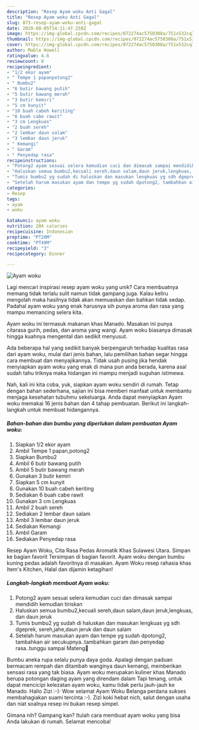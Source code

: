 ```yaml
---
description: "Resep Ayam woku Anti Gagal"
title: "Resep Ayam woku Anti Gagal"
slug: 873-resep-ayam-woku-anti-gagal
date: 2020-08-05T14:11:47.258Z
image: https://img-global.cpcdn.com/recipes/072274ac5750308a/751x532cq70/ayam-woku-foto-resep-utama.jpg
thumbnail: https://img-global.cpcdn.com/recipes/072274ac5750308a/751x532cq70/ayam-woku-foto-resep-utama.jpg
cover: https://img-global.cpcdn.com/recipes/072274ac5750308a/751x532cq70/ayam-woku-foto-resep-utama.jpg
author: Mable Howell
ratingvalue: 4.6
reviewcount: 8
recipeingredient:
- "1/2 ekor ayam"
- " Tempe 1 papanpotong2"
- " Bumbu2"
- "6 butir bawang putih"
- "5 butir bawang merah"
- "3 butir kemiri"
- "5 cm kunyit"
- "10 buah cabeh keriting"
- "6 buah cabe rawit"
- "3 cm Lengkuas"
- "2 buah sereh"
- "2 lembar daun salam"
- "3 lembar daun jeruk"
- " Kemangi"
- " Garam"
- " Penyedap rasa"
recipeinstructions:
- "Potong2 ayam sesuai selera kemudian cuci dan dimasak sampai mendidih kemudian tiriskan"
- "Haluskan semua bumbu2,kecuali sereh,daun salam,daun jeruk,lengkuas, dan daun jeruk"
- "Tumis bumbu2 yg sudah di haluskan dan masukan lengkuas yg sdh dgeprek, sereh,jahe,daun jeruk dan daun salam"
- "Setelah harum masukan ayam dan tempe yg sudah dpotong2, tambahkan air secukupnya..tambahkan garam dan penyedap rasa..tunggu sampai Mateng🙏"
categories:
- Resep
tags:
- ayam
- woku

katakunci: ayam woku 
nutrition: 204 calories
recipecuisine: Indonesian
preptime: "PT20M"
cooktime: "PT49M"
recipeyield: "3"
recipecategory: Dinner

---
```



![Ayam woku](https://img-global.cpcdn.com/recipes/072274ac5750308a/751x532cq70/ayam-woku-foto-resep-utama.jpg)

Lagi mencari inspirasi resep ayam woku yang unik? Cara membuatnya memang tidak terlalu sulit namun tidak gampang juga. Kalau keliru mengolah maka hasilnya tidak akan memuaskan dan bahkan tidak sedap. Padahal ayam woku yang enak harusnya sih punya aroma dan rasa yang mampu memancing selera kita.

Ayam woku ini termasuk makanan khas Manado. Masakan ini punya citarasa gurih, pedas, dan aroma yang wangi. Ayam woku biasanya dimasak hingga kuahnya mengental dan sedikit menyusut.

Ada beberapa hal yang sedikit banyak berpengaruh terhadap kualitas rasa dari ayam woku, mulai dari jenis bahan, lalu pemilihan bahan segar hingga cara membuat dan menyajikannya. Tidak usah pusing jika hendak menyiapkan ayam woku yang enak di mana pun anda berada, karena asal sudah tahu triknya maka hidangan ini mampu menjadi suguhan istimewa.


Nah, kali ini kita coba, yuk, siapkan ayam woku sendiri di rumah. Tetap dengan bahan sederhana, sajian ini bisa memberi manfaat untuk membantu menjaga kesehatan tubuhmu sekeluarga. Anda dapat menyiapkan Ayam woku memakai 16 jenis bahan dan 4 tahap pembuatan. Berikut ini langkah-langkah untuk membuat hidangannya.

<!--inarticleads1-->

##### Bahan-bahan dan bumbu yang diperlukan dalam pembuatan Ayam woku:

1. Siapkan 1/2 ekor ayam
1. Ambil  Tempe 1 papan,potong2
1. Siapkan  Bumbu2
1. Ambil 6 butir bawang putih
1. Ambil 5 butir bawang merah
1. Gunakan 3 butir kemiri
1. Siapkan 5 cm kunyit
1. Gunakan 10 buah cabeh keriting
1. Sediakan 6 buah cabe rawit
1. Gunakan 3 cm Lengkuas
1. Ambil 2 buah sereh
1. Sediakan 2 lembar daun salam
1. Ambil 3 lembar daun jeruk
1. Sediakan  Kemangi
1. Ambil  Garam
1. Sediakan  Penyedap rasa


Resep Ayam Woku, Cita Rasa Pedas Aromatik Khas Sulawesi Utara. Simpan ke bagian favorit Tersimpan di bagian favorit. Ayam woku dengan bumbu kuning pedas adalah favoritnya di masakan. Ayam Woku resep rahasia khas Item&#39;s Kitchen, Halal dan dijamin ketagihan! 

<!--inarticleads2-->

##### Langkah-langkah membuat Ayam woku:

1. Potong2 ayam sesuai selera kemudian cuci dan dimasak sampai mendidih kemudian tiriskan
1. Haluskan semua bumbu2,kecuali sereh,daun salam,daun jeruk,lengkuas, dan daun jeruk
1. Tumis bumbu2 yg sudah di haluskan dan masukan lengkuas yg sdh dgeprek, sereh,jahe,daun jeruk dan daun salam
1. Setelah harum masukan ayam dan tempe yg sudah dpotong2, tambahkan air secukupnya..tambahkan garam dan penyedap rasa..tunggu sampai Mateng🙏


Bumbu aneka rupa selalu punya daya goda. Apalagi dengan paduan bermacam rempah dan ditambah wanginya daun kemangi, memberikan sensasi rasa yang tak biasa. Ayam woku merupakan kuliner khas Manado berupa potongan daging ayam yang direndam dalam Tapi tenang, untuk dapat mencicipi kelezatan ayam woku, kamu tidak perlu jauh-jauh ke Manado. Hallo Zizi :-): Wow selamat Ayam Woku Belanga perdana sukses membahagiakan suami tercinta :-). Zizi koki hebat nich, salut dengan usaha dan niat soalnya resep ini bukan resep simpel. 

Gimana nih? Gampang kan? Itulah cara membuat ayam woku yang bisa Anda lakukan di rumah. Selamat mencoba!
